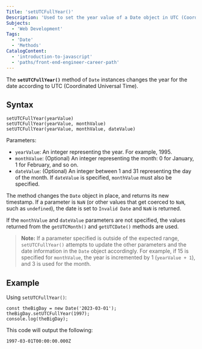 ```yaml
---
Title: 'setUTCFullYear()'
Description: 'Used to set the year value of a Date object in UTC (Coordinated Universal Time).'
Subjects:
  - 'Web Development'
Tags:
  - 'Date'
  - 'Methods'
CatalogContent:
  - 'introduction-to-javascript'
  - 'paths/front-end-engineer-career-path'
---
```


The **`setUTCFullYear()`** method of `Date` instances changes the year for the date according to UTC (Coordinated Universal Time).

## Syntax

```pseudo 
setUTCFullYear(yearValue)
setUTCFullYear(yearValue, monthValue)
setUTCFullYear(yearValue, monthValue, dateValue)
```

Parameters:

- `yearValue`: An integer representing the year. For example, 1995.
- `monthValue`: (Optional) An integer representing the month: 0 for January, 1 for February, and so on.
- `dateValue`: (Optional) An integer between 1 and 31 representing the day of the month. If `dateValue` is specified, `monthValue` must also be specified.

The method changes the `Date` object in place, and returns its new timestamp. If a parameter is `NaN` (or other values that get coerced to `NaN`, such as `undefined`), the date is set to `Invalid Date` and `NaN` is returned.

If the `monthValue` and `dateValue` parameters are not specified, the values returned from the `getUTCMonth()` and `getUTCDate()` methods are used.

> **Note:** If a parameter specified is outside of the expected range, `setUTCFullYear()` attempts to update the other parameters and the date information in the `Date` object accordingly. For example, if 15 is specified for `monthValue`, the year is incremented by 1 (`yearValue + 1`), and 3 is used for the month.

## Example

Using `setUTCFullYear()`:

```shell
const theBigDay = new Date('2023-03-01');
theBigDay.setUTCFullYear(1997);
console.log(theBigDay);
```

This code will output the following:

```shell
1997-03-01T00:00:00.000Z
```